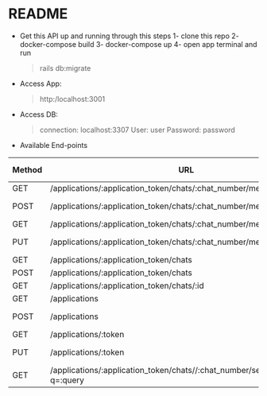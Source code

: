 # README

* Get this API up and running through this steps
1- clone this repo
2- docker-compose build
3- docker-compose up
4- open app terminal and run 
    > rails db:migrate

* Access App:
    > http:/localhost:3001
* Access DB:
    > connection: localhost:3307
    > User: user
    > Password: password

* Available End-points

| Method  | URL | Request Body 
| ------- | --- | --- |
| GET  | /applications/:application_token/chats/:chat_number/messages|-|
| POST | /applications/:application_token/chats/:chat_number/messages| {"msg_body": "value"}|
|GET| /applications/:application_token/chats/:chat_number/messages/:id|-|
|PUT| /applications/:application_token/chats/:chat_number/messages/:id|{"msg_body": "value"}|
|GET|/applications/:application_token/chats|-|
|POST| /applications/:application_token/chats|-|
|GET|/applications/:application_token/chats/:id|-|
|GET|/applications|-|
|POST|/applications|{"name": "value"}|
|GET|/applications/:token |-|
|PUT|/applications/:token|{"name": "value"}|
|GET|/applications/:application_token/chats//:chat_number/search/messages?q=:query|
